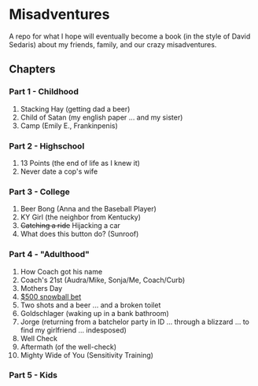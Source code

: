 # Misadventures
A repo for what I hope will eventually become a book (in the style of David Sedaris) about my friends, family, and our crazy misadventures.

## Chapters

### Part 1 - Childhood
1. Stacking Hay (getting dad a beer)
2. Child of Satan (my english paper ... and my sister)
2. Camp (Emily E., Frankinpenis)

### Part 2 - Highschool
1. 13 Points (the end of life as I knew it)
6. Never date a cop's wife

### Part 3 - College
1. Beer Bong (Anna and the Baseball Player)
2. KY Girl (the neighbor from Kentucky)
3. ~~Catching a ride~~ Hijacking a car
4. What does this button do? (Sunroof)

### Part 4 - "Adulthood"
1. How Coach got his name
2. Coach's 21st (Audra/Mike, Sonja/Me, Coach/Curb)
3. Mothers Day
4. [$500 snowball bet](bet.md)
4. Two shots and a beer ... and a broken toilet
5. Goldschlager (waking up in a bank bathroom)
5. Jorge (returning from a batchelor party in ID ... through a blizzard ... to find my girlfriend ... indesposed)
6. Well Check
7. Aftermath (of the well-check)
8. Mighty Wide of You (Sensitivity Training)

### Part 5 - Kids